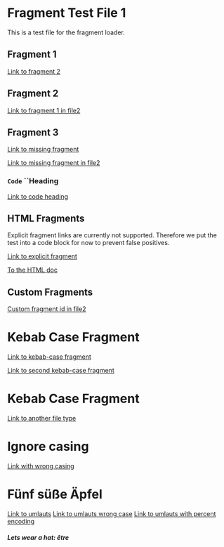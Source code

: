 # Fragment Test File 1

This is a test file for the fragment loader.

## Fragment 1

[Link to fragment 2](#fragment-2)

## Fragment 2

[Link to fragment 1 in file2](file2.md#fragment-1)

## Fragment 3

[Link to missing fragment](#missing-fragment)

[Link to missing fragment in file2](file2.md#missing-fragment)

### `Code` ``Heading
[Link to code heading](#code-heading)

## HTML Fragments

Explicit fragment links are currently not supported.
Therefore we put the test into a code block for now to prevent false positives.

<a id="explicit-fragment"></a>

[Link to explicit fragment](#explicit-fragment)

[To the HTML doc](file.html#a-word)

## Custom Fragments

[Custom fragment id in file2](file2.md#custom-id)

# Kebab Case Fragment

[Link to kebab-case fragment](#kebab-case-fragment)

[Link to second kebab-case fragment](#kebab-case-fragment-1)

# Kebab Case Fragment

[Link to another file type](empty_file#fragment)

# Ignore casing

[Link with wrong casing](#IGNORE-CASING)

# Fünf süße Äpfel

[Link to umlauts](#fünf-süße-äpfel)
[Link to umlauts wrong case](#fünf-sÜße-Äpfel)
[Link to umlauts with percent encoding](#f%C3%BCnf-s%C3%BC%C3%9Fe-%C3%A4pfel)

##### Lets wear a hat: être
